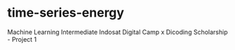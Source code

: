 # time-series-energy
Machine Learning Intermediate Indosat Digital Camp x Dicoding Scholarship - Project 1
